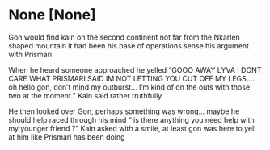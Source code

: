 # None [None]
Gon would find kain on the second continent not far from the Nkarlen shaped mountain it had been his base of operations sense his argument with Prismari 

When he heard someone approached he yelled “GOOO AWAY LYVA I DONT CARE WHAT PRISMARI SAID IM NOT LETTING YOU CUT OFF MY LEGS.... oh hello gon, don’t mind my outburst... I’m kind of on the outs with those two at the moment.” Kain said rather truthfully 

He then looked over Gon, perhaps something was wrong... maybe he should help raced through his mind “ is there anything you need help with my younger friend ?” Kain asked with a smile, at least gon was here to yell at him like Prismari has been doing

